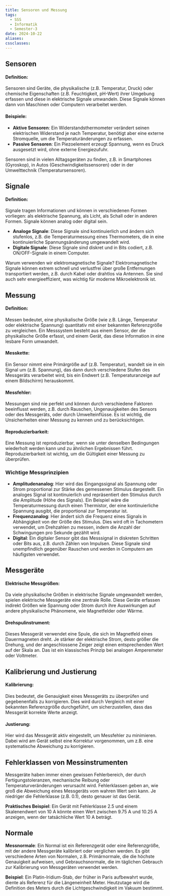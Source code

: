 ```yaml
---
title: Sensoren und Messung
tags:
  - SSS
  - Informatik
  - Semester-3
date: 2024-10-22
aliases: 
cssclasses:
---
```


## Sensoren

#### Definition:
Sensoren sind Geräte, die physikalische (z.B. Temperatur, Druck) oder chemische Eigenschaften (z.B. Feuchtigkeit, pH-Wert) ihrer Umgebung erfassen und diese in elektrische Signale umwandeln. Diese Signale können dann von Maschinen oder Computern verarbeitet werden.

#### Beispiele:

- **Aktive Sensoren**: Ein Widerstandsthermometer verändert seinen elektrischen Widerstand je nach Temperatur, benötigt aber eine externe Stromquelle, um die Temperaturänderungen zu erfassen.
- **Passive Sensoren**: Ein Piezoelement erzeugt Spannung, wenn es Druck ausgesetzt wird, ohne externe Energiezufuhr.

Sensoren sind in vielen Alltagsgeräten zu finden, z.B. in Smartphones (Gyroskop), in Autos (Geschwindigkeitssensoren) oder in der Umwelttechnik (Temperatursensoren).

## Signale

#### Definition:
Signale tragen Informationen und können in verschiedenen Formen vorliegen: als elektrische Spannung, als Licht, als Schall oder in anderen Formen. Signale können analog oder digital sein.

- **Analoge Signale**: Diese Signale sind kontinuierlich und ändern sich stufenlos, z.B. die Temperaturmessung eines Thermometers, die in eine kontinuierliche Spannungsänderung umgewandelt wird.
- **Digitale Signale**: Diese Signale sind diskret und in Bits codiert, z.B. ON/OFF-Signale in einem Computer.

Warum verwenden wir elektromagnetische Signale?
Elektromagnetische Signale können extrem schnell und verlustfrei über große Entfernungen transportiert werden, z.B. durch Kabel oder drahtlos via Antennen. Sie sind auch sehr energieeffizient, was wichtig für moderne Mikroelektronik ist.

## Messung

#### Definition:
Messen bedeutet, eine physikalische Größe (wie z.B. Länge, Temperatur oder elektrische Spannung) quantitativ mit einer bekannten Referenzgröße zu vergleichen. Ein Messsystem besteht aus einem Sensor, der die physikalische Größe erfasst, und einem Gerät, das diese Information in eine lesbare Form umwandelt.

#### Messkette:
Ein Sensor nimmt eine Primärgröße auf (z.B. Temperatur), wandelt sie in ein Signal um (z.B. Spannung), das dann durch verschiedene Stufen des Messgeräts verarbeitet wird, bis ein Endwert (z.B. Temperaturanzeige auf einem Bildschirm) herauskommt.

#### Messfehler:
Messungen sind nie perfekt und können durch verschiedene Faktoren beeinflusst werden, z.B. durch Rauschen, Ungenauigkeiten des Sensors oder des Messgeräts, oder durch Umwelteinflüsse. Es ist wichtig, die Unsicherheiten einer Messung zu kennen und zu berücksichtigen.

#### Reproduzierbarkeit:
Eine Messung ist reproduzierbar, wenn sie unter denselben Bedingungen wiederholt werden kann und zu ähnlichen Ergebnissen führt. Reproduzierbarkeit ist wichtig, um die Gültigkeit einer Messung zu überprüfen.

### Wichtige Messprinzipien
- **Amplitudenanalog**: Hier wird das Eingangssignal als Spannung oder Strom proportional zur Stärke des gemessenen Stimulus dargestellt. Ein analoges Signal ist kontinuierlich und repräsentiert den Stimulus durch die Amplitude (Höhe des Signals). Ein Beispiel wäre die Temperaturmessung durch einen Thermistor, der eine kontinuierliche Spannung ausgibt, die proportional zur Temperatur ist.
- **Frequenzanalog**: Hier ändert sich die Frequenz eines Signals in Abhängigkeit von der Größe des Stimulus. Dies wird oft in Tachometern verwendet, um Drehzahlen zu messen, indem die Anzahl der Schwingungen pro Sekunde gezählt wird.
- **Digital**: Ein digitaler Sensor gibt das Messsignal in diskreten Schritten oder Bits aus, z.B. durch Zählen von Impulsen. Diese Signale sind unempfindlich gegenüber Rauschen und werden in Computern am häufigsten verwendet.


## Messgeräte

#### Elektrische Messgrößen:
Da viele physikalische Größen in elektrische Signale umgewandelt werden, spielen elektrische Messgeräte eine zentrale Rolle. Diese Geräte erfassen indirekt Größen wie Spannung oder Strom durch ihre Auswirkungen auf andere physikalische Phänomene, wie Magnetfelder oder Wärme.

#### Drehspulinstrument:
Dieses Messgerät verwendet eine Spule, die sich im Magnetfeld eines Dauermagneten dreht. Je stärker der elektrische Strom, desto größer die Drehung, und der angeschlossene Zeiger zeigt einen entsprechenden Wert auf der Skala an. Das ist ein klassisches Prinzip bei analogen Amperemeter oder Voltmeter.

## Kalibrierung und Justierung

#### Kalibrierung:
Dies bedeutet, die Genauigkeit eines Messgeräts zu überprüfen und gegebenenfalls zu korrigieren. Dies wird durch Vergleich mit einer bekannten Referenzgröße durchgeführt, um sicherzustellen, dass das Messgerät korrekte Werte anzeigt.

#### Justierung:
Hier wird das Messgerät aktiv eingestellt, um Messfehler zu minimieren. Dabei wird am Gerät selbst eine Korrektur vorgenommen, um z.B. eine systematische Abweichung zu korrigieren.

## Fehlerklassen von Messinstrumenten

Messgeräte haben immer einen gewissen Fehlerbereich, der durch Fertigungstoleranzen, mechanische Reibung oder Temperaturveränderungen verursacht wird. Fehlerklassen geben an, wie groß die Abweichung eines Messgeräts vom wahren Wert sein kann. Je niedriger die Fehlerklasse (z.B. 0.1), desto genauer ist das Gerät.

**Praktisches Beispiel**: Ein Gerät mit Fehlerklasse 2.5 und einem Skalenendwert von 10 A könnte einen Wert zwischen 9.75 A und 10.25 A anzeigen, wenn der tatsächliche Wert 10 A beträgt.

## Normale
 **Messnormale**: Ein Normal ist ein Referenzgerät oder eine Referenzgröße, mit der andere Messgeräte kalibriert oder verglichen werden. Es gibt verschiedene Arten von Normalen, z.B. Primärnormale, die die höchste Genauigkeit aufweisen, und Gebrauchsnormale, die im täglichen Gebrauch zur Kalibrierung von Messgeräten verwendet werden.
 
 **Beispiel**: Ein Platin-Iridium-Stab, der früher in Paris aufbewahrt wurde, diente als Referenz für die Längeneinheit Meter. Heutzutage wird die Definition des Meters durch die Lichtgeschwindigkeit im Vakuum bestimmt.